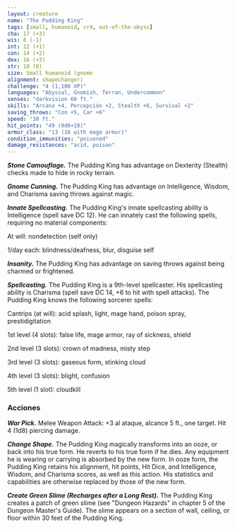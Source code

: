 ```yaml
---
layout: creature
name: "The Pudding King"
tags: [small, humanoid, cr4, out-of-the-abyss]
cha: 17 (+3)
wis: 8 (-1)
int: 12 (+1)
con: 14 (+2)
dex: 16 (+3)
str: 10 (0)
size: Small humanoid (gnome
alignment: shapechanger)
challenge: "4 (1,100 XP)"
languages: "Abyssal, Gnomish, Terran, Undercommon"
senses: "darkvision 60 ft."
skills: "Arcana +4, Percepción +2, Stealth +6, Survival +2"
saving_throws: "Con +5, Car +6"
speed: "30 ft."
hit_points: "49 (9d6+18)"
armor_class: "13 (16 with mage armor)"
condition_immunities: "poisoned"
damage_resistances: "acid, poison"
---
```


***Stone Camouflage.*** The Pudding King has advantage on Dexterity (Stealth) checks made to hide in rocky terrain.

***Gnome Cunning.*** The Pudding King has advantage on Intelligence, Wisdom, and Charisma saving throws against magic.

***Innate Spellcasting.*** The Pudding King's innate spellcasting ability is Intelligence (spell save DC 12). He can innately cast the following spells, requiring no material components:

At will: nondetection (self only)

1/day each: blindness/deafness, blur, disguise self

***Insanity.*** The Pudding King has advantage on saving throws against being charmed or frightened.

***Spellcasting.*** The Pudding King is a 9th-level spellcaster. His spellcasting ability is Charisma (spell save DC 14, +6 to hit with spell attacks). The Pudding King knows the following sorcerer spells:

Cantrips (at will): acid splash, light, mage hand, poison spray, prestidigitation

1st level (4 slots): false life, mage armor, ray of sickness, shield

2nd level (3 slots): crown of madness, misty step

3rd level (3 slots): gaseous form, stinking cloud

4th level (3 slots): blight, confusion

5th level (1 slot): cloudkill

### Acciones

***War Pick.*** Melee Weapon Attack: +3 al ataque, alcance 5 ft., one target. Hit 4 (1d8) piercing damage.

***Change Shape.*** The Pudding King magically transforms into an ooze, or back into his true form. He reverts to his true form if he dies. Any equipment he is wearing or carrying is absorbed by the new form. In ooze form, the Pudding King retains his alignment, hit points, Hit Dice, and Intelligence, Wisdom, and Charisma scores, as well as this action. His statistics and capabilities are otherwise replaced by those of the new form.

***Create Green Slime (Recharges after a Long Rest).*** The Pudding King creates a patch of green slime (see "Dungeon Hazards" in chapter 5 of the Dungeon Master's Guide). The slime appears on a section of wall, ceiling, or floor within 30 feet of the Pudding King.
